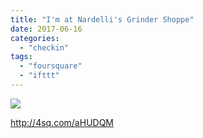 ```yaml
---
title: "I'm at Nardelli's Grinder Shoppe"
date: 2017-06-16
categories: 
  - "checkin"
tags: 
  - "foursquare"
  - "ifttt"
---
```


![](images/2rzNQ7M)  
  
http://4sq.com/aHUDQM
